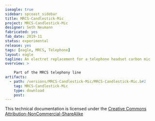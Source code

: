 ```yaml
---
iseagle: true
sidebar: spcoast_sidebar
title: MRCS-Candlestick-Mic
project: MRCS-Candlestick-Mic
designer: Seth Neumann
fabricated: yes
fab_date: 2019-11
status: experimental
release: yes
tags: [eagle, MRCS, Telephone]
layout: eagle
tagline: An electret replacement for a telephone headset carbon mic
overview: >
    
    Part of the MRCS telephony line
artifacts:
  - path: /versions/MRCS-Candlestick-Mic/MRCS-Candlestick-Mic.b#1
    tag: MRCS-Candlestick-Mic
    type: download
    post: 
---
```



This technical documentation is licensed under the [Creative Commons Attribution-NonCommercial-ShareAlike](https://creativecommons.org/licenses/by-nc-sa/3.0/)
